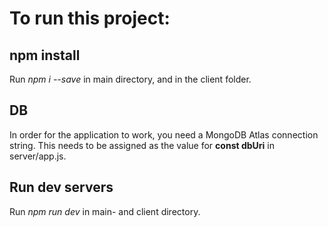 # To run this project:

## npm install
Run *npm i --save* in main directory, and in the client folder.

## DB
In order for the application to work, you need a MongoDB Atlas connection string.
This needs to be assigned as the value for **const dbUri** in server/app.js.

## Run dev servers
Run *npm run dev* in main- and client directory.